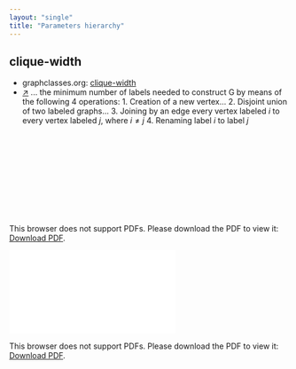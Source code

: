 ```yaml
---
layout: "single"
title: "Parameters hierarchy"
---
```

<!--this is a generated file-->

## clique-width
* graphclasses.org: [clique-width](https://www.graphclasses.org/classes/par_12.html)
* [↗](https://en.wikipedia.org/wiki/Clique-width) ... the minimum number of labels needed to construct G by means of the following 4 operations: 1. Creation of a new vertex... 2. Disjoint union of two labeled graphs... 3. Joining by an edge every vertex labeled $i$ to every vertex labeled $j$, where $i \ne j$ 4. Renaming label $i$ to label $j$

<object data="../local_U3jPaT.pdf" type="application/pdf" width="100%" height="480px"><embed src="../local_U3jPaT.pdf"><p>This browser does not support PDFs. Please download the PDF to view it: <a href="../local_U3jPaT.pdf">Download PDF</a>.</p></embed></object>


<object data="../U3jPaT.pdf" type="application/pdf" width="100%" height="480px"><embed src="../U3jPaT.pdf"><p>This browser does not support PDFs. Please download the PDF to view it: <a href="../U3jPaT.pdf">Download PDF</a>.</p></embed></object>

